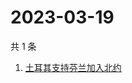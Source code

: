 # 2023-03-19

共 1 条

<!-- BEGIN -->
<!-- 最后更新时间 Sun Mar 19 2023 11:11:46 GMT+0800 (China Standard Time) -->

1. [土耳其支持芬兰加入北约](https://www.zhihu.com/search?q=土耳其支持芬兰加入北约)

<!-- END -->
